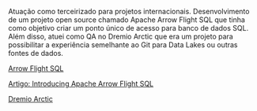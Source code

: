 Atuação como terceirizado para projetos internacionais. Desenvolvimento de um projeto open  source chamado 
Apache Arrow Flight SQL que tinha como objetivo criar um ponto único de acesso para banco de dados SQL. Além disso, 
atuei como QA no Dremio Arctic que era um projeto para possibilitar a experiência semelhante ao Git para Data Lakes 
ou outras fontes de dados.

[Arrow Flight SQL](https://arrow.apache.org/docs/format/FlightSql.html)

[Artigo: Introducing Apache Arrow Flight SQL](https://arrow.apache.org/blog/2022/02/16/introducing-arrow-flight-sql/)

[Dremio Arctic](https://docs.dremio.com/cloud/arctic/)